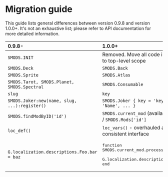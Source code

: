 # Migration guide
This guide lists general differences between version 0.9.8 and version 1.0.0+. It's not an exhaustive list; please refer to API documentation for more detailed information.

| **0.9.8-**									| **1.0.0+**			|
| :-------  									| :------- 				|
| `SMODS.INIT`									| Removed. Move all code inside `SMODS.INIT` to top-level scope |
| `SMODS.Deck`									| `SMODS.Back` 			|
| `SMODS.Sprite`								| `SMODS.Atlas` 		|
| `SMODS.Tarot, SMODS.Planet, SMODS.Spectral` 	| `SMODS.Consumable`	|
| `slug`										| `key` 				|
| `SMODS.Joker:new(name, slug, ...):register()` | `SMODS.Joker { key = 'key', name = 'Name', ... }` |
| `SMODS.findModByID('id')`						| `SMODS.current_mod` (available during load) / `SMODS.Mods['id']` |
| `loc_def()`									| `loc_vars()` - overhauled and more consistent interface |
| `G.localization.descriptions.Foo.bar = baz`   | <pre>function SMODS.current_mod.process_loc_text()<br>&emsp;    G.localization.descriptions.Foo.bar = baz<br>end</pre> |
